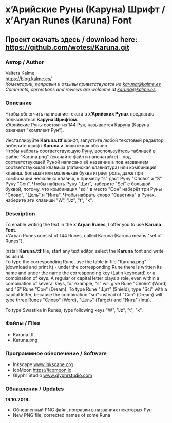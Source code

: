 # х’Арийские Руны (Каруна) Шрифт /  х’Aryan Runes (Karuna) Font
## Проект скачать здесь / download here: https://github.com/wotesi/Karuna.git
### Автор / Author
Valters Kalme  
https://blog.kalme.es/  
*Коментарии, поправки и отзывы приветствуются на karuna@kalme.es  
Comments, corrections and reviews are welcome at karuna@kalme.es*
### Описание
Чтобы облегчить написание текста в **х’Арийских Рунах** предлагаю пользоваться **Каруна Шрифтом**.  
х’Арийские Руны состоят из 144 Рун, называется Каруна (Каруна означает "комплект Рун").

Инсталлируйте **Karuna.ttf** шрифт, запустите любой текстовый редактор, выберите шрифт **Karuna** и пишите как обычно.  
Чтобы набрать соответствующую Руну, воспользуйтесь таблицей в файле "Karuna.png" (скачайте файл и напечатайте) - под соответствующей Руной написано её название а под названием соответствующая клавиша (латинская клавиатура) или комбинация клавиш. Большая или маленькая буква играет роль, даже при комбинации несколько клавиш, к примеру "s" даст Руну "Слово" а "S" Руну "Сон". Чтобы набрать Руну "Щит", наберите "Sci" с большой буквой, потому, что комбинация "sci" в место "Сон" наберёт три Руны "Слово", "Цель" и "Инта".
Чтобы набрать слово "Свастика" в Рунах, наберите эти клавиши "W", "Jz", "t", "k".

### Description
To enable writing the text in the **х’Aryan Runes**, I offer you to use **Karuna Font**.  
х’Aryan Runes consist of 144 Runes, called Karuna (Karuna means "set of Runes").

Install **Karuna.ttf** file, start any text editor, select the **Karuna** font and write as usual.  
To type the corresponding Rune, use the table in file "Karuna.png" (download and print it) - under the corresponding Rune there is written its name and under the name the corresponding key (Latin keyboard) or a combination of keys. A regular or capital letter plays a role, even within a combination of several keys, for example, "s" will give Rune "Слово" (Word) and "S" Rune "Сон" (Dream). To type Rune "Щит" (Shield), type "Sci" with a capital letter, because the combination "sci" instead of "Сон" (Dream) will type three Runes "Слово" (Word), "Цель" (Target) and "Инта" (Inta).

To type Swastika in Runes, type following keys "W", "Jz", "t", "k".
### Файлы / Files
* Karuna.ttf
* Karuna.png
### Программное обеспечение / Software
* Inkscape www.inkscape.org
* IcoMoon https://icomoon.io
* Glyphr Studio www.glyphrstudio.com
### Обнавления / Updates
**19.10.2019:**
* Обновленный PNG файл, поправки в названиях некоторых Рун
* New PNG file, corrected names of some Runa
